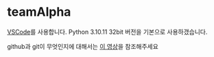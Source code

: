 # teamAlpha
[VSCode](https://rswm-ju.tistory.com/2)를 사용합니다.
Python 3.10.11 32bit 버전을 기본으로 사용하갰습니다.

github과 git이 무엇인지에 대해서는 [이 영상](https://www.youtube.com/watch?v=Fley6IFhlC8)을 참조해주세요